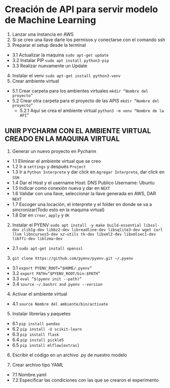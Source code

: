 # Creación de API para servir modelo de Machine Learning #

1. Lanzar una instancia en AWS
2. Si se creo una llave darle los permisos y conectarse con el comando ssh
3. Preparar el setup desde la terminal
  - 3.1 Actualizar la maquina `sudo apt-get update`
  - 3.2 Instalar PIP `sudo apt install python3-pip`
  - 3.3 Realizar nuevamente un Update
4. Instalar el venv `sudo apt-get install python3-venv`
5. Crear ambiente virtual
  - 5.1 Crear carpeta para los ambientes virtuales `mkdir “Nombre del proyecto”`
  - 5.2 Crear otra carpeta para el proyecto de las APIS `mkdir “Nombre del proyecto”`
    - 5.2.1 Aquí se crea el ambiente virtual `python3 -m venv “Nombre de la API”`
   
## UNIR PYCHARM CON EL AMBIENTE VIRTUAL CREADO EN LA MAQUINA VIRTUAL ##

1. Generar un nuevo proyecto en Pycharm
  - 1.1 Eliminar el ambiente virtual que se creo
  - 1.2 Ir a `settings` y después `Project`
  - 1.3 Ir a `Python Interprete` y dar click en `Agregar Interprete`, dar click en `SSH`
  - 1.4 Dar el Host y el username Host: DNS Publico Username: Ubuntu
  - 1.5 Indicar como conexión nueva y dar en `NEXT`
  - 1.6 Validar con una llave, seleccionar la llave generada en AWS, DAR `NEXT`
  - 1.7 Escoger una locación, el interprete y el folder en donde se va a sincronizar(Todo esto en la maquina virtual)
  - 1.8 Dar en `crear`, `apply` y `OK`

2. Instalar el PYENV `sudo apt install -y make build-essential libssl-dev zlib1g-dev libbz2-dev libreadline-dev libsqlite3-dev wget curl llvm libncurses5-dev xz-utils tk-dev libxml2-dev libxmlsec1-dev libffi-dev liblzma-dev`
  - 2.1 `sudo apt-get install openssl`

3. `git clone https://github.com/pyenv/pyenv.git ~/.pyenv`
  - 3.1 `export PYENV_ROOT=“$HOME/.pyenv”`
  - 3.2 `export PATH=“$PYENV_ROOT/bin:$PATH”`
  - 3.3 `eval “$(pyenv init --path)”`
  - 3.4 `source ~/.bashrc and pyenv --version`

4. Activar el ambiente virtual
  - 4.1  `source Nombre del ambiente/bin/activate`

5. Instalar librerías y paquetes
  - 6.1 `pip install pandas`
  - 6.2 `pip install -U scikit-learn`
  - 6.3 `pip install flask`
  - 6.4 `pip install pickle5`
  - 6.5 `pip install mlflow[extras]`

6. Escribir el código en un archivo .py de nuestro modelo
   
7. Crear archivo tipo YAML
  - 7.1 Nombre.yaml
  - 7.2 Especificar las condiciones con las que se crearon el experimento
